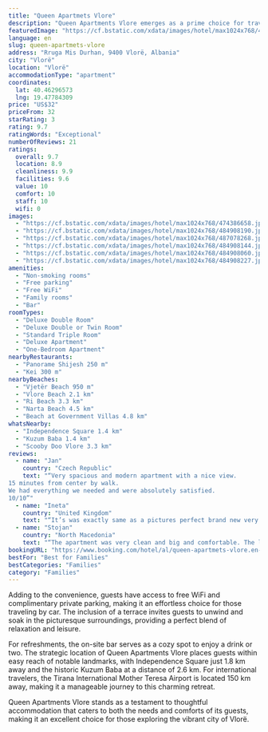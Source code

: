 ```yaml
---
title: "Queen Apartmets Vlore"
description: "Queen Apartments Vlore emerges as a prime choice for travelers seeking comfort and convenience in the heart of Vlorë."
featuredImage: "https://cf.bstatic.com/xdata/images/hotel/max1024x768/474386658.jpg?k=00e08ef64304c3eeb90f7770d8854d7c6a97fda9e7cc30c1c9f97e00c5f3eed4&o=&hp=1"
language: en
slug: queen-apartmets-vlore
address: "Rruga Mis Durhan, 9400 Vlorë, Albania"
city: "Vlorë"
location: "Vlorë"
accommodationType: "apartment"
coordinates:
  lat: 40.46296573
  lng: 19.47784309
price: "US$32"
priceFrom: 32
starRating: 3
rating: 9.7
ratingWords: "Exceptional"
numberOfReviews: 21
ratings:
  overall: 9.7
  location: 8.9
  cleanliness: 9.9
  facilities: 9.6
  value: 10
  comfort: 10
  staff: 10
  wifi: 0
images:
  - "https://cf.bstatic.com/xdata/images/hotel/max1024x768/474386658.jpg?k=00e08ef64304c3eeb90f7770d8854d7c6a97fda9e7cc30c1c9f97e00c5f3eed4&o=&hp=1"
  - "https://cf.bstatic.com/xdata/images/hotel/max1024x768/484908190.jpg?k=1d5ec37d0d2cf38842a20d3abd47ac6a6ebf2ec4cea34a991dd386274cf7e898&o=&hp=1"
  - "https://cf.bstatic.com/xdata/images/hotel/max1024x768/487078268.jpg?k=cfd98226aac05725a5b5880fd58e45c536d79a7d79f2fb5eefba272cd74dcb55&o=&hp=1"
  - "https://cf.bstatic.com/xdata/images/hotel/max1024x768/484908144.jpg?k=a93f06b025ed23af89b552a1a1e9962734626aa3849b8bd23e96be9fca476e74&o=&hp=1"
  - "https://cf.bstatic.com/xdata/images/hotel/max1024x768/484908060.jpg?k=08eb3d3fc885247e2aee7a06179fb3e1a64b6c0ae81c73dc496e7c7d079c40ac&o=&hp=1"
  - "https://cf.bstatic.com/xdata/images/hotel/max1024x768/484908227.jpg?k=d251a75791ec7975201381a7f9ba67742e9f79cc385f21a7df9c3951eed2b57b&o=&hp=1"
amenities:
  - "Non-smoking rooms"
  - "Free parking"
  - "Free WiFi"
  - "Family rooms"
  - "Bar"
roomTypes:
  - "Deluxe Double Room"
  - "Deluxe Double or Twin Room"
  - "Standard Triple Room"
  - "Deluxe Apartment"
  - "One-Bedroom Apartment"
nearbyRestaurants:
  - "Panorame Shijesh 250 m"
  - "Kei 300 m"
nearbyBeaches:
  - "Vjetër Beach 950 m"
  - "Vlore Beach 2.1 km"
  - "Ri Beach 3.3 km"
  - "Narta Beach 4.5 km"
  - "Beach at Government Villas 4.8 km"
whatsNearby:
  - "Independence Square 1.4 km"
  - "Kuzum Baba 1.4 km"
  - "Scooby Doo Vlore 3.3 km"
reviews:
  - name: "Jan"
    country: "Czech Republic"
    text: "“Very spacious and modern apartment with a nice view.
15 minutes from center by walk.
We had everything we needed and were absolutely satisfied.
10/10”"
  - name: "Ineta"
    country: "United Kingdom"
    text: "“It’s was exactly same as a pictures perfect brand new very very nice and clean”"
  - name: "Stojan"
    country: "North Macedonia"
    text: "“The apartment was very clean and big and comfortable. The landlord was very kind.”"
bookingURL: "https://www.booking.com/hotel/al/queen-apartmets-vlore.en-gb.html?aid=8035640"
bestFor: "Best for Families"
bestCategories: "Families"
category: "Families"
---
```


Adding to the convenience, guests have access to free WiFi and complimentary private parking, making it an effortless choice for those traveling by car. The inclusion of a terrace invites guests to unwind and soak in the picturesque surroundings, providing a perfect blend of relaxation and leisure.

For refreshments, the on-site bar serves as a cozy spot to enjoy a drink or two. The strategic location of Queen Apartments Vlore places guests within easy reach of notable landmarks, with Independence Square just 1.8 km away and the historic Kuzum Baba at a distance of 2.6 km. For international travelers, the Tirana International Mother Teresa Airport is located 150 km away, making it a manageable journey to this charming retreat.

Queen Apartments Vlore stands as a testament to thoughtful accommodation that caters to both the needs and comforts of its guests, making it an excellent choice for those exploring the vibrant city of Vlorë.